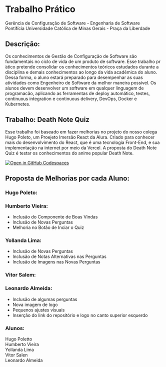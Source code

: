 # Trabalho Prático
Gerência de Configuração de Software - Engenharia de Software\
Pontifícia Universidade Católica de Minas Gerais - Praça da Liberdade

## Descrição:
Os conhecimentos de Gestão de Configuração de Software são fundamentais no ciclo de vida de um produto de software. Esse trabalho pr ́atico pretende consolidar os conhecimentos teóricos estudados durante a disciplina e demais conhecimentos ao longo da vida acadêmica do aluno. Dessa forma, o aluno estará preparado para desempenhar as suas atividades como Engenheiro de Software da melhor maneira possível. Os alunos devem desenvolver um software em qualquer linguagem de programacão, aplicando as ferramentas de deploy automático, testes, continuous integration e continuous delivery, DevOps, Docker e Kubernetes.

## Trabalho: Death Note Quiz

Esse trabalho foi baseado em fazer melhorias no projeto do nosso colega Hugo Poleto, um Proejeto Imersão React da Alura. Criado para conhecer mais do desenvolvimento do React, que é uma tecnologia Front-End, e sua implementação na internet por meio da Vercel. A proposta do Death Note Quiz é testar os conhecimentos do anime popular Death Note.

[![Open in GitHub Codespaces](https://github.com/codespaces/badge.svg)](https://codespaces.new/HugoPoletto34/Death-Note-Quiz?quickstart=1)

## Proposta de Melhorias por cada Aluno:
### Hugo Poleto:
### Humberto Vieira:
- Inclusão do Componente de Boas Vindas
- Inclusão de Novas Perguntas
- Melhoria no Botão de Inciar o Quiz

### Yollanda Lima:
- Inclusão de Novas Perguntas
- Inclusão de Notas Alternativas nas Perguntas
- Inclusão de Imagens nas Novas Perguntas

### Vitor Salem:
### Leonardo Almeida:
- Inclusão de algumas perguntas
- Nova imagem de logo
- Pequenos ajustes visuais
- Inserção do link do repositório e logo no canto superior esquerdo


### Alunos:
Hugo Poletto\
Humberto Vieira\
Yollanda Lima\
Vitor Salen\
Leonardo Almeida
